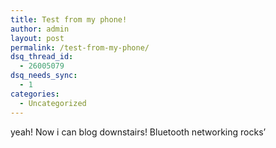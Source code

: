 ```yaml
---
title: Test from my phone!
author: admin
layout: post
permalink: /test-from-my-phone/
dsq_thread_id:
  - 26005079
dsq_needs_sync:
  - 1
categories:
  - Uncategorized
---
```

yeah! Now i can blog downstairs! Bluetooth networking rocks&#8217;